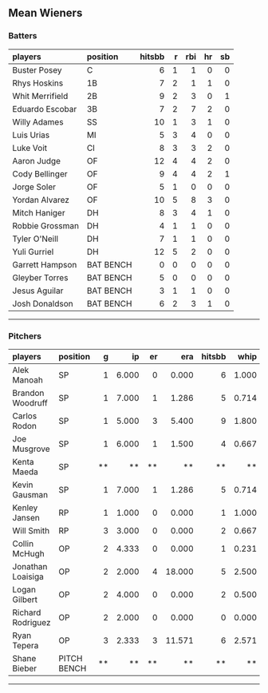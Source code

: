 ## Mean Wieners

### Batters

 
|players         |position  | hitsbb|  r| rbi| hr| sb| 
|:---------------|:---------|------:|--:|---:|--:|--:| 
|Buster Posey    |C         |      6|  1|   1|  0|  0| 
|Rhys Hoskins    |1B        |      7|  2|   1|  1|  0| 
|Whit Merrifield |2B        |      9|  2|   3|  0|  1| 
|Eduardo Escobar |3B        |      7|  2|   7|  2|  0| 
|Willy Adames    |SS        |     10|  1|   3|  1|  0| 
|Luis Urias      |MI        |      5|  3|   4|  0|  0| 
|Luke Voit       |CI        |      8|  3|   3|  2|  0| 
|Aaron Judge     |OF        |     12|  4|   4|  2|  0| 
|Cody Bellinger  |OF        |      9|  4|   4|  2|  1| 
|Jorge Soler     |OF        |      5|  1|   0|  0|  0| 
|Yordan Alvarez  |OF        |     10|  5|   8|  3|  0| 
|Mitch Haniger   |DH        |      8|  3|   4|  1|  0| 
|Robbie Grossman |DH        |      4|  1|   1|  0|  0| 
|Tyler O'Neill   |DH        |      7|  1|   1|  0|  0| 
|Yuli Gurriel    |DH        |     12|  5|   2|  0|  0| 
|Garrett Hampson |BAT BENCH |      0|  0|   0|  0|  0| 
|Gleyber Torres  |BAT BENCH |      5|  0|   0|  0|  0| 
|Jesus Aguilar   |BAT BENCH |      3|  1|   1|  0|  0| 
|Josh Donaldson  |BAT BENCH |      6|  2|   3|  1|  0| 

* * *

### Pitchers

 
|players           |position    |  g|    ip| er|    era| hitsbb|  whip| so|  w| sv| 
|:-----------------|:-----------|--:|-----:|--:|------:|------:|-----:|--:|--:|--:| 
|Alek Manoah       |SP          |  1| 6.000|  0|  0.000|      6| 1.000|  6|  0|  0| 
|Brandon Woodruff  |SP          |  1| 7.000|  1|  1.286|      5| 0.714|  9|  1|  0| 
|Carlos Rodon      |SP          |  1| 5.000|  3|  5.400|      9| 1.800|  8|  0|  0| 
|Joe Musgrove      |SP          |  1| 6.000|  1|  1.500|      4| 0.667|  5|  0|  0| 
|Kenta Maeda       |SP          | **|    **| **|     **|     **|    **| **| **| **| 
|Kevin Gausman     |SP          |  1| 7.000|  1|  1.286|      5| 0.714|  9|  0|  0| 
|Kenley Jansen     |RP          |  1| 1.000|  0|  0.000|      1| 1.000|  2|  0|  0| 
|Will Smith        |RP          |  3| 3.000|  0|  0.000|      2| 0.667|  4|  0|  2| 
|Collin McHugh     |OP          |  2| 4.333|  0|  0.000|      1| 0.231|  5|  1|  0| 
|Jonathan Loaisiga |OP          |  2| 2.000|  4| 18.000|      5| 2.500|  6|  0|  0| 
|Logan Gilbert     |OP          |  2| 4.000|  0|  0.000|      2| 0.500|  6|  0|  0| 
|Richard Rodriguez |OP          |  2| 2.000|  0|  0.000|      0| 0.000|  3|  0|  2| 
|Ryan Tepera       |OP          |  3| 2.333|  3| 11.571|      6| 2.571|  1|  0|  0| 
|Shane Bieber      |PITCH BENCH | **|    **| **|     **|     **|    **| **| **| **| 


* * *



